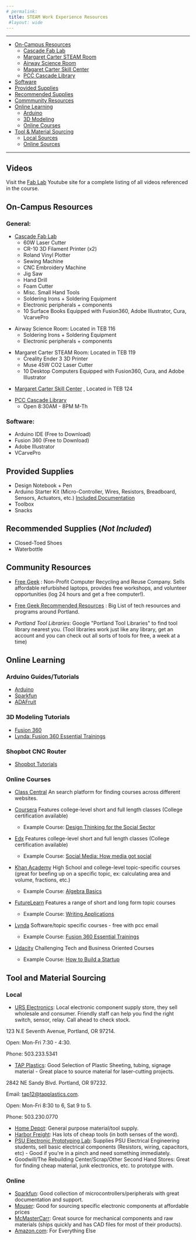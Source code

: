```yaml
---
# permalink: 
 title: STEAM Work Experience Resources
 #layout: wide
---
```


--------------------------------
- [On-Campus Resources](#oncampus)
  - [Cascade Fab Lab](#fablab)
  - [Margaret Carter STEAM Room](#STEAM)
  - [Airway Science Room](#Aviation)
  - [Magaret Carter Skill Center](#MCSC)
  - [PCC Cascade Library](#Library)
- [Software](#software)
- [Provided Supplies](#takehome)
- [Recommended Supplies](#recommended)
- [Commmunity Resources](#community)
- [Online Learning](#online)
  - [Arduino](#arduino)
  - [3D Modeling](#3d)
  - [Online Courses](#MOOC)
- [Tool & Material Sourcing](#tools)
  - [Local Sources](#local)
  - [Online Sources](#onlineshops)


--------------------------------
## Videos ##

Visit the [Fab Lab](https://www.youtube.com/channel/UCgxws-ODOuMLC8qS-aA06tA/playlists) Youtube site for a complete listing of all videos referenced in the course.

<a name="oncampus"></a>
## On-Campus Resources ##

### General: ###
<a name="fablab"></a>
- [Cascade Fab Lab](https://www.pcc.edu/maker/fab-lab/)
  - 60W Laser Cutter
  - CR-10 3D Filament Printer (x2)
  - Roland Vinyl Plotter
  - Sewing Machine
  - CNC Embroidery Machine
  - Jig Saw
  - Hand Drill
  - Foam Cutter
  - Misc. Small Hand Tools
  - Soldering Irons + Soldering Equipment
  - Electronic peripherals + components
  - 10 Surface Books Equipped with Fusion360, Adobe Illustrator, Cura, VcarvePro
  
<a name="aviation"></a>  
- Airway Science Room: Located in TEB 116
  - Soldering Irons + Soldering Equipment
  - Electronic peripherals + components
  
<a name="STEAM"></a>
- Margaret Carter STEAM Room: Located in TEB 119
  - Creality Ender 3 3D Printer
  - Muse 45W CO2 Laser Cutter
  - 10 Desktop Computers Equipped with Fusion360, Cura, and Adobe Illustrator
  
<a name="MCSC"></a>
- [Margaret Carter Skill Center](https://www.pcc.edu/career/skill-center/index.html) , Located in TEB 124

<a name="Library"></a>
- [PCC Cascade Library](https://www.pcc.edu/library/)
	- Open 8:30AM - 8PM M-Th
  
<a name="software"></a>

### Software: ###

- Arduino IDE (Free to Download)
- Fusion 360 (Free to Download)
- Adobe Illustrator
- VCarvePro

<a name="takehome"></a>
## Provided Supplies ##

- Design Notebook + Pen
- Arduino Starter Kit (Micro-Controller, Wires, Resistors, Breadboard, Sensors, Actuators, etc.)
  [Included Documentation](https://drive.google.com/drive/folders/1g1QEL_eiZKXUURxtWOOyFW0e9Gh81e6L?usp=sharing)
- Toolbox
- Snacks 

<a name="recommended"></a>
## Recommended Supplies (_Not Included_) ##

- Closed-Toed Shoes
- Waterbottle

<a name="community"></a>
## Community Resources ##

- [Free Geek](https://www.freegeek.org/) : Non-Profit Computer Recycling and Reuse Company. Sells affordable refurbished laptops, provides free workshops, and volunteer opportunities (log 24 hours and get a free computer!).

- [Free Geek Recommended Resources](https://www.freegeek.org/community-programs/resources) : Big List of tech resources and programs around Portland. 

- _Portland Tool Libraries_: Google "Portland Tool Libraries" to find tool library nearest you. (Tool libraries work just like any library, get an account and you can check out all sorts of tools for free, a week at a time)

<a name="online"></a>
## Online Learning ##
<a name="arduino"></a>
### Arduino Guides/Tutorials ###
- [Arduino](https://www.arduino.cc/) 
- [Sparkfun](https://learn.sparkfun.com/)
- [ADAFruit](https://learn.adafruit.com/category/learn-arduino)

<a name="3d"></a>
### 3D Modeling Tutorials ###
- [Fusion 360](http://help.autodesk.com/view/fusion360/ENU/)
- [Lynda: Fusion 360 Essential Trainings](https://www.lynda.com/Fusion-360-tutorials/Fusion-360-Essential-Training/614292-2.html?srchtrk=index%3a1%0alinktypeid%3a2%0aq%3afusion+360%0apage%3a1%0as%3arelevance%0asa%3atrue%0aproducttypeid%3a2)

### Shopbot CNC Router ###
- [Shopbot Tutorials](https://support.shopbottools.com/training/tutorials)

<a name="MOOC"></a>
### Online Courses ###
- [Class Central](https://www.Classcentral.com/)
An search platform for finding courses across different websites.
- [Coursera](https://www.coursera.org) 
Features college-level short and full length classes (College certification available)
	- Example Course: [Design Thinking for the Social Sector](https://www.coursera.org/learn/uva-darden-design-thinking-social-sector?ranMID=40328&ranEAID=SAyYsTvLiGQ&ranSiteID=SAyYsTvLiGQ-xuiWmMNhvC6iTmDItDc60A&siteID=SAyYsTvLiGQ-xuiWmMNhvC6iTmDItDc60A&utm_content=10&utm_medium=partners&utm_source=linkshare&utm_campaign=SAyYsTvLiGQ)
	
- [Edx](https://www.edx.org/)
Features college-level short and full length classes (College certification available)
	- Example Course: [Social Media: How media got social](https://www.edx.org/course/social-media-how-media-got-social)
- [Khan Academy](https://www.khanacademy.org)
High School and college-level topic-specific courses (great for beefing up on a specific topic, ex: calculating area and volume, fractions, etc.)
	- Example Course: [Algebra Basics](https://www.khanacademy.org/math/algebra-basics)
	
- [FutureLearn](https://www.futurelearn.com/)
Features a range of short and long form topic courses
	- Example Course: [Writing Applications](https://www.futurelearn.com/courses/writing-applications?utm_campaign=Courses+feed&utm_medium=courses-feed&utm_source=courses-feed&utm_source=RakutenMarketing&utm_medium=Affiliate&utm_campaign=3347507:Class+Central&utm_content=10:1&utm_term=USNetwork&ranMID=44015&ranEAID=SAyYsTvLiGQ&ranSiteID=SAyYsTvLiGQ-MJ1mE.g8ZPb4JH51fLeEMQ)
	
- [Lynda](https://www.lynda.com/)
Software/topic specific courses - free with pcc email
	- Example Course: [Fusion 360 Essential Trainings](https://www.lynda.com/Fusion-360-tutorials/Fusion-360-Essential-Training/614292-2.html?srchtrk=index%3a1%0alinktypeid%3a2%0aq%3afusion+360%0apage%3a1%0as%3arelevance%0asa%3atrue%0aproducttypeid%3a2)
	
- [Udacity](https://udacity.com/)
Challenging Tech and Business Oriented Courses
	- Example Course: [How to Build a Startup](https://www.udacity.com/course/how-to-build-a-startup--ep245)
	



<a name="tools"></a>
##  Tool and Material Sourcing ##
<a name="local"></a>
### Local ###
- [URS Electronics](http://www.urseleshop.com/): Local electronic component supply store, they sell wholesale and consumer. Friendly staff can help you find the right switch, sensor, relay. Call ahead to check stock.

123 N.E Seventh Avenue, Portland, OR 97214.

Open: Mon-Fri 7:30 - 4:30.

Phone: 503.233.5341

- [TAP Plastics](https://www.tapplastics.com/): Good Selection of Plastic Sheeting, tubing, signage material - Great place to source material for laser-cutting projects.

2842 NE Sandy Blvd. Portland, OR 97232.

Email: tap12@tapplastics.com.

Open: Mon-Fri 8:30 to 6, Sat 9 to 5.

Phone: 503.230.0770

- [Home Depot](https://www.homedepot.com/l/search/121/full/): General purpose material/tool supply.
- [Harbor Freight](https://www.harborfreight.com/): Has lots of cheap tools (in both senses of the word).
- [PSU Electronic Prototyping Lab](http://psu-epl.github.io/): Supplies PSU Electrical Engineering students, sell basic electrical components (Resistors, wiring, capacitors, etc) - Good if you're in a pinch and need something immediately.
- Goodwill/The Rebuilding Center/Scrap/Other Second Hand Stores: Great for finding cheap material, junk electronics, etc. to prototype with.
<a name="onlineshops"></a>
### Online ###
- [Sparkfun](https://www.sparkfun.com/categories): Good collection of microcontrollers/peripherals with great documentation and support.
- [Mouser](https://www.mouser.com/): Good for sourcing specific electronic components at affordable prices
- [McMasterCarr](https://www.mcmaster.com/#): Great source for mechanical components and raw materials (ships quickly and has CAD files for most of their products).
- [Amazon.com](amazon.com): For Everything Else